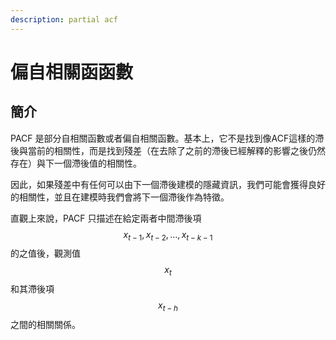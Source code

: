 ```yaml
---
description: partial acf
---
```


# 偏自相關函函數

## 簡介

PACF 是部分自相關函數或者偏自相關函數。基本上，它不是找到像ACF這樣的滯後與當前的相關性，而是找到殘差（在去除了之前的滯後已經解釋的影響之後仍然存在）與下一個滯後值的相關性。

因此，如果殘差中有任何可以由下一個滯後建模的隱藏資訊，我們可能會獲得良好的相關性，並且在建模時我們會將下一個滯後作為特徵。

直觀上來說，PACF 只描述在給定兩者中間滯後項$$x_{t − 1},x_{t-2}, \dots, x_{t−k−1}$$的之值後，觀測值$$x_t$$ 和其滯後項$$x_{t −h}$$ 之間的相關關係。
